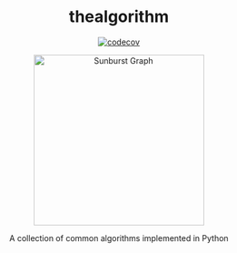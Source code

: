 <h1 align="center">thealgorithm</h1>

<p align="center">
  <a href="https://codecov.io/gh/AppleBoiy/thealgorithm">
    <img src="https://codecov.io/gh/AppleBoiy/thealgorithm/graph/badge.svg?token=0lODBu8KHK" alt="codecov">
  </a>
</p>
<p align="center">
  <img src="https://codecov.io/gh/AppleBoiy/thealgorithm/graphs/sunburst.svg?token=0lODBu8KHK" alt="Sunburst Graph" width="300">
</p>
<p align="center">
  A collection of common algorithms implemented in Python
</p>
